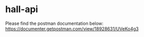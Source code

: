 # hall-api

Please find the postman documentation below:
https://documenter.getpostman.com/view/18928631/UVeKo4g3
